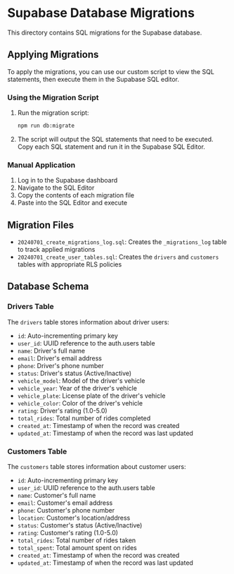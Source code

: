 # Supabase Database Migrations

This directory contains SQL migrations for the Supabase database.

## Applying Migrations

To apply the migrations, you can use our custom script to view the SQL statements, then execute them in the Supabase SQL editor.

### Using the Migration Script

1. Run the migration script:
   ```bash
   npm run db:migrate
   ```

2. The script will output the SQL statements that need to be executed. Copy each SQL statement and run it in the Supabase SQL Editor.

### Manual Application

1. Log in to the Supabase dashboard
2. Navigate to the SQL Editor
3. Copy the contents of each migration file
4. Paste into the SQL Editor and execute

## Migration Files

- `20240701_create_migrations_log.sql`: Creates the `_migrations_log` table to track applied migrations
- `20240701_create_user_tables.sql`: Creates the `drivers` and `customers` tables with appropriate RLS policies

## Database Schema

### Drivers Table

The `drivers` table stores information about driver users:

- `id`: Auto-incrementing primary key
- `user_id`: UUID reference to the auth.users table
- `name`: Driver's full name
- `email`: Driver's email address
- `phone`: Driver's phone number
- `status`: Driver's status (Active/Inactive)
- `vehicle_model`: Model of the driver's vehicle
- `vehicle_year`: Year of the driver's vehicle
- `vehicle_plate`: License plate of the driver's vehicle
- `vehicle_color`: Color of the driver's vehicle
- `rating`: Driver's rating (1.0-5.0)
- `total_rides`: Total number of rides completed
- `created_at`: Timestamp of when the record was created
- `updated_at`: Timestamp of when the record was last updated

### Customers Table

The `customers` table stores information about customer users:

- `id`: Auto-incrementing primary key
- `user_id`: UUID reference to the auth.users table
- `name`: Customer's full name
- `email`: Customer's email address
- `phone`: Customer's phone number
- `location`: Customer's location/address
- `status`: Customer's status (Active/Inactive)
- `rating`: Customer's rating (1.0-5.0)
- `total_rides`: Total number of rides taken
- `total_spent`: Total amount spent on rides
- `created_at`: Timestamp of when the record was created
- `updated_at`: Timestamp of when the record was last updated 